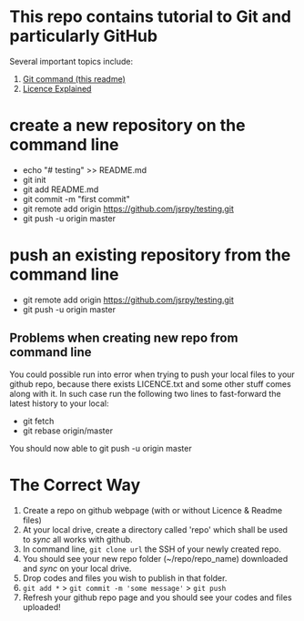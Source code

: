 # This repo contains tutorial to Git and particularly GitHub

Several important topics include:
1. [Git command (this readme)](readme.md)
2. [Licence Explained](licence_explanied.md)

# create a new repository on the command line
* echo "# testing" >> README.md
* git init
* git add README.md
* git commit -m "first commit"
* git remote add origin https://github.com/jsrpy/testing.git
* git push -u origin master

# push an existing repository from the command line
* git remote add origin https://github.com/jsrpy/testing.git
* git push -u origin master

## Problems when creating new repo from command line
You could possible run into error when trying to push your local files to your github repo, because there exists LICENCE.txt and some other stuff comes along with it.
In such case run the following two lines to fast-forward the latest history to your local:

* git fetch
* git rebase origin/master

You should now able to git push -u origin master

# The Correct Way

1. Create a repo on github webpage (with or without Licence & Readme files)
2. At your local drive, create a directory called 'repo' which shall be used to *sync* all works with github.
3. In command line, `git clone url` the SSH of your newly created repo.
4. You should see your new repo folder (~/repo/repo_name) downloaded and *sync* on your local drive.
5. Drop codes and files you wish to publish in that folder.
6. `git add *` > `git commit -m 'some message'` > `git push`
7. Refresh your github repo page and you should see your codes and files uploaded!
